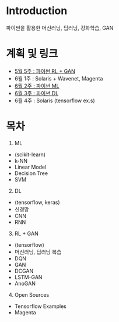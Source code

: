 # Introduction
파이썬을 활용한 머신러닝, 딥러닝, 강화학습, GAN

# 계획 및 링크
* [5월 5주 : 파이썬 RL + GAN](./3.%20RL/0%20RL%20요약.md)
* 6월 1주 : Solaris + Wavenet, Magenta
* [6월 2주 : 파이썬 ML](./1.%20ML/0%20ML%20요약.md)
* [6월 3주 : 파이썬 DL](./2.%20DL/0%20DL%20요약.md)
* 6월 4주 : Solaris (tensorflow ex.s)

# 목차
1. ML
  - (scikit-learn)
  - k-NN
  - Linear Model
  - Decision Tree
  - SVM
2. DL
  - (tensorflow, keras)
  - 신경망
  - CNN
  - RNN
3. RL + GAN
  - (tensorflow)
  - 머신러닝, 딥러닝 복습
  - DQN
  - GAN
  - DCGAN
  - LSTM-GAN
  - AnoGAN
4. Open Sources
  - Tensorflow Examples
  - Magenta
